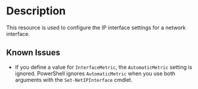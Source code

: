 # Description

This resource is used to configure the IP interface settings for a network interface.

## Known Issues

- If you define a value for `InterfaceMetric`, the `AutomaticMetric` setting is ignored.  PowerShell ignores `AutomaticMetric` when you use both arguments with the   `Set-NetIPInterface` cmdlet.
